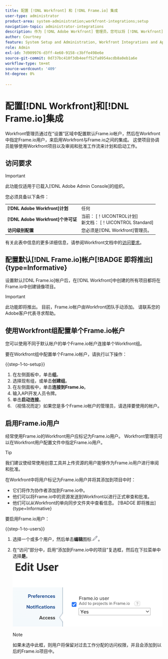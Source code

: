 ```yaml
---
title: 配置 [!DNL Workfront] 和 [!DNL Frame.io] 集成
user-type: administrator
product-area: system-administration;workfront-integrations;setup
navigation-topic: administrator-integrations
description: 作为 [!DNL Adobe Workfront] 管理员，您可以将 [!DNL Workfront] 与 [!DNL Frame.io] 集成，并为您的组织提供无缝查看和批准资产的方式。
author: Courtney
feature: System Setup and Administration, Workfront Integrations and Apps
role: Admin
exl-id: 7d909976-d3ff-4e60-9158-c3bffe498e6e
source-git-commit: 0d737bc410f3db4eeff52fa8954acdb8a0eb1a6e
workflow-type: tm+mt
source-wordcount: '409'
ht-degree: 0%

---
```


# 配置[!DNL Workfront]和[!DNL Frame.io]集成

Workfront管理员通过在“设置”区域中配置默认Frame.io帐户，然后在Workfront中指定Frame.io用户，来启用Workfront与Frame.io之间的集成。 这使项目协调员能够使用Workfront项目以及审阅和批准工作流来计划和启动工作。


## 访问要求

>[!IMPORTANT]
>
>此功能仅适用于已载入[!DNL Adobe Admin Console]的组织。

您必须具备以下条件：

<table>
  <tr>
   <td><strong>[!DNL Adobe Workfront]计划</strong>
   </td>
   <td>任何
   </td>
  </tr>
  <tr>
   <td><strong>[!DNL Adobe Workfront]个许可证</strong>
   </td>
   <td>当前： [！UICONTROL计划] <br>
   新文档： [！UICONTROL Standard]
   </td>
  </tr>

<tr>
   <td><strong>访问级别配置</strong>
   </td>
   <td>您必须是[!DNL Workfront]管理员。
   </td>
  </tr>

</table>

有关此表中信息的更多详细信息，请参阅Workfront文档中的[访问要求](/help/quicksilver/administration-and-setup/add-users/access-levels-and-object-permissions/access-level-requirements-in-documentation.md)。


## 配置默认[!DNL Frame.io]帐户[!BADGE 即将推出]{type=Informative}

设置默认[!DNL Frame.io]帐户后，在[!DNL Workfront]中创建的所有项目都将在Frame.io中创建镜像项目。

>[!IMPORTANT]
>
>此功能即将推出。 目前，Frame.io帐户由Workfront团队手动添加。 请联系您的Adobe客户代表寻求帮助。

## 使用Workfront组配置单个Frame.io帐户

您可以使用不同于默认帐户的单个Frame.io帐户连接单个Workfront组。

要在Workfront组中配置单个Frame.io帐户，请执行以下操作：

{{step-1-to-setup}}

1. 在左侧面板中，单击&#x200B;**组**。
1. 选择现有组，或单击&#x200B;**创建组**。
1. 在左侧面板中，单击&#x200B;**连接到Frame.io**。
1. 输入API开发人员令牌。
1. 单击&#x200B;**启动连接**。
1. （视情况而定）如果您是多个Frame.io帐户的管理员，请选择要使用的帐户。

## 启用Frame.io用户

经常使用Frame.io的Workfront用户应标记为Frame.io用户。 Workfront管理员可以在Workfront用户配置文件中指定Frame.io用户。

>[!TIP]
>
>我们建议使经常使用创意工具并上传资源的用户能够作为Frame.io用户进行审阅和批准。

在Workfront中将用户标记为Frame.io用户并将其添加到项目中时：

* 它们将作为协作者添加到Frame.io中。<!--do we need to be more explicit about a frame license being provisioned for them?-->
* 他们可以将Frame.io中的资源发送到Workfront以进行正式审查和批准。
* 他们可以从Workfront的单向同步文件夹中查看信息。 [!BADGE 即将推出]{type=Informative}

要启用Frame.io用户：

{{step-1-to-users}}

1. 选择一个或多个用户，然后单击&#x200B;**编辑**&#x200B;图标![](assets/edit-icon.png)。
1. 在“访问”部分中，启用“添加到Frame.io中的项目”复选框，然后在下拉菜单中选择&#x200B;**是**。
   ![](assets/add-to-frame-project.png)

   >[!NOTE]
   >
   >如果未选中此框，则用户将保留对过去工作分配的访问权限，并且会添加到以后的Frame.io项目中。<!-- If the user is deactivated, they lose all access to previous assignments and are removed from the Frame.io account.-->
